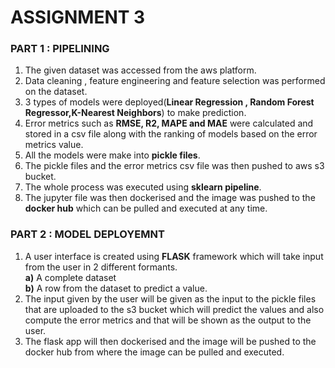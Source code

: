 # ASSIGNMENT 3 
### PART 1 : PIPELINING 
1. The given dataset was accessed from the aws platform.
2. Data cleaning , feature engineering and feature selection was performed on the dataset.
3. 3 types of models were deployed(<b>Linear Regression , Random Forest Regressor,K-Nearest Neighbors</b>) to make prediction.
4. Error metrics such as <b>RMSE, R2, MAPE and MAE</b> were calculated and stored in a csv file along with the ranking of models based on the error metrics value.
5. All the models were make into <b>pickle files</b>.
6. The pickle files and the error metrics csv file was then pushed to aws s3 bucket.
7. The whole process was executed using <b>sklearn pipeline</b>.
8. The jupyter file was then dockerised and the image was pushed to the <b>docker hub</b> which can be pulled and executed at any time.

### PART 2 : MODEL DEPLOYEMNT 
1. A user interface is created using <b>FLASK</b> framework which will take input from the user in 2 different formants.<br>
    <b>a)</b> A complete dataset<br>
    <b>b)</b> A row from the dataset to predict a value.    
2. The input given by the user will be given as the input to the pickle files that are uploaded to the s3 bucket which will predict the values and also compute the error metrics and that will be shown as the output to the user.
3. The flask app will then dockerised and the image will be pushed to the docker hub from where the image can be pulled and executed.
